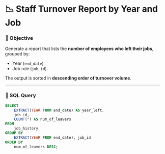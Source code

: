 # 📉 Staff Turnover Report by Year and Job

### 🎯 Objective
Generate a report that lists the **number of employees who left their jobs**, grouped by:
- Year (`end_date`),
- Job role (`job_id`).

The output is sorted in **descending order of turnover volume**.

---

### 📄 SQL Query

```sql
SELECT 
    EXTRACT(YEAR FROM end_date) AS year_left,
    job_id,
    COUNT(*) AS num_of_leavers
FROM 
    job_history
GROUP BY 
    EXTRACT(YEAR FROM end_date), job_id
ORDER BY 
    num_of_leavers DESC;

